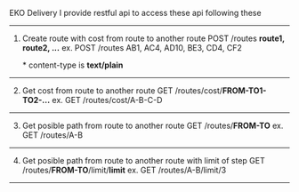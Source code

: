 EKO Delivery
I provide restful api to access these api following these
***
1. Create route with cost from route to another route
POST /routes
  **route1, route2, ...**
ex.
POST /routes
AB1, AC4, AD10, BE3, CD4, CF2

    \* content-type is **text/plain**
***
2. Get cost from route to another route
GET /routes/cost/**FROM-TO1-TO2-...**
ex.
GET /routes/cost/A-B-C-D
***
3. Get posible path from route to another route
GET /routes/**FROM-TO**
ex.
GET /routes/A-B
***
4. Get posible path from route to another route with limit of step
GET /routes/**FROM-TO**/limit/**limit**
ex.
GET /routes/A-B/limit/3
***